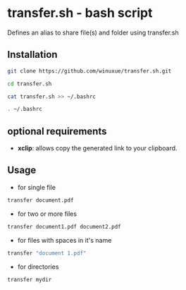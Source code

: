 # transfer&#46;sh - bash script

Defines an alias to share file(s) and folder using transfer.sh

## Installation 
```sh
git clone https://github.com/winuxue/transfer.sh.git

cd transfer.sh

cat transfer.sh >> ~/.bashrc

. ~/.bashrc
```
## optional requirements
- **xclip**: allows copy the generated link to your clipboard.

## Usage
- for single file
```sh
transfer document.pdf
```
- for two or more files
```sh
transfer document1.pdf document2.pdf
```
- for files with spaces in it's name
```sh
transfer "document 1.pdf"
```
- for directories
```sh
transfer mydir
```
